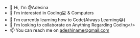 - 👋 Hi, I’m @Adesina
- 👀 I’m interested in Coding💻 & Computers
- 🌱 I’m currently learning how to Code(Always Learning😂)
- 💞️ I’m looking to collaborate on Anything Regarding Coding</>
- 📫 You can reach me on adeshiname@gmail.com

<!---
Oluwashenor/Oluwashenor is a ✨ special ✨ repository because its `README.md` (this file) appears on your GitHub profile.
You can click the Preview link to take a look at your changes.
--->
